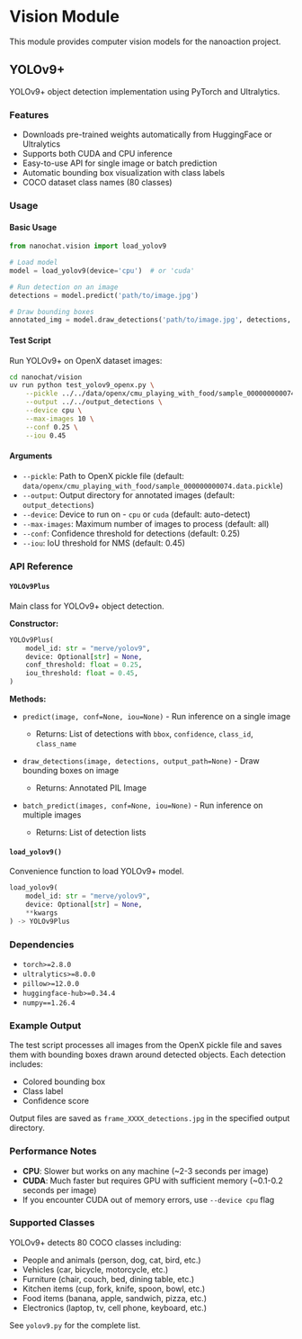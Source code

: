 # Vision Module

This module provides computer vision models for the nanoaction project.

## YOLOv9+

YOLOv9+ object detection implementation using PyTorch and Ultralytics.

### Features

- Downloads pre-trained weights automatically from HuggingFace or Ultralytics
- Supports both CUDA and CPU inference
- Easy-to-use API for single image or batch prediction
- Automatic bounding box visualization with class labels
- COCO dataset class names (80 classes)

### Usage

#### Basic Usage

```python
from nanochat.vision import load_yolov9

# Load model
model = load_yolov9(device='cpu')  # or 'cuda'

# Run detection on an image
detections = model.predict('path/to/image.jpg')

# Draw bounding boxes
annotated_img = model.draw_detections('path/to/image.jpg', detections, output_path='output.jpg')
```

#### Test Script

Run YOLOv9+ on OpenX dataset images:

```bash
cd nanochat/vision
uv run python test_yolov9_openx.py \
    --pickle ../../data/openx/cmu_playing_with_food/sample_000000000074.data.pickle \
    --output ../../output_detections \
    --device cpu \
    --max-images 10 \
    --conf 0.25 \
    --iou 0.45
```

#### Arguments

- `--pickle`: Path to OpenX pickle file (default: `data/openx/cmu_playing_with_food/sample_000000000074.data.pickle`)
- `--output`: Output directory for annotated images (default: `output_detections`)
- `--device`: Device to run on - `cpu` or `cuda` (default: auto-detect)
- `--max-images`: Maximum number of images to process (default: all)
- `--conf`: Confidence threshold for detections (default: 0.25)
- `--iou`: IoU threshold for NMS (default: 0.45)

### API Reference

#### `YOLOv9Plus`

Main class for YOLOv9+ object detection.

**Constructor:**
```python
YOLOv9Plus(
    model_id: str = "merve/yolov9",
    device: Optional[str] = None,
    conf_threshold: float = 0.25,
    iou_threshold: float = 0.45,
)
```

**Methods:**

- `predict(image, conf=None, iou=None)` - Run inference on a single image
  - Returns: List of detections with `bbox`, `confidence`, `class_id`, `class_name`

- `draw_detections(image, detections, output_path=None)` - Draw bounding boxes on image
  - Returns: Annotated PIL Image

- `batch_predict(images, conf=None, iou=None)` - Run inference on multiple images
  - Returns: List of detection lists

#### `load_yolov9()`

Convenience function to load YOLOv9+ model.

```python
load_yolov9(
    model_id: str = "merve/yolov9",
    device: Optional[str] = None,
    **kwargs
) -> YOLOv9Plus
```

### Dependencies

- `torch>=2.8.0`
- `ultralytics>=8.0.0`
- `pillow>=12.0.0`
- `huggingface-hub>=0.34.4`
- `numpy==1.26.4`

### Example Output

The test script processes all images from the OpenX pickle file and saves them with bounding boxes drawn around detected objects. Each detection includes:

- Colored bounding box
- Class label
- Confidence score

Output files are saved as `frame_XXXX_detections.jpg` in the specified output directory.

### Performance Notes

- **CPU**: Slower but works on any machine (~2-3 seconds per image)
- **CUDA**: Much faster but requires GPU with sufficient memory (~0.1-0.2 seconds per image)
- If you encounter CUDA out of memory errors, use `--device cpu` flag

### Supported Classes

YOLOv9+ detects 80 COCO classes including:
- People and animals (person, dog, cat, bird, etc.)
- Vehicles (car, bicycle, motorcycle, etc.)
- Furniture (chair, couch, bed, dining table, etc.)
- Kitchen items (cup, fork, knife, spoon, bowl, etc.)
- Food items (banana, apple, sandwich, pizza, etc.)
- Electronics (laptop, tv, cell phone, keyboard, etc.)

See `yolov9.py` for the complete list.
